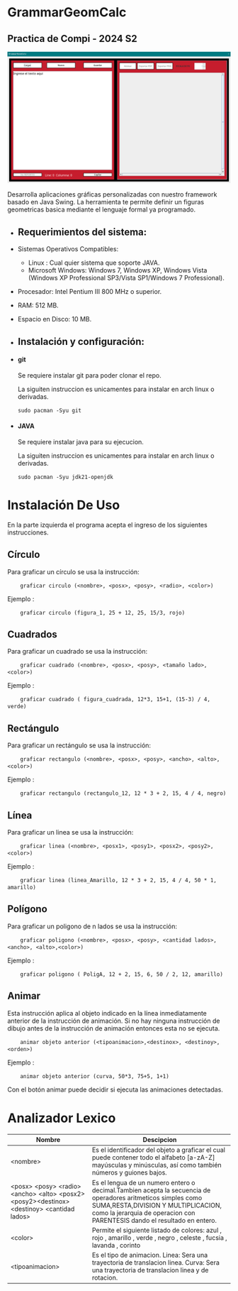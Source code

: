 # GrammarGeomCalc 
## Practica de Compi - 2024 S2

<img src='/recursos-git/Screenshot_Proyect.png'>

Desarrolla aplicaciones gráficas personalizadas con nuestro framework basado en Java Swing. La herramienta te permite definir un figuras geometricas basica mediante el lenguaje formal ya programado.

* ## Requerimientos del sistema:
* Sistemas Operativos Compatibles:
    * Linux : Cual quier sistema que soporte JAVA.
    * Microsoft Windows: Windows 7, Windows XP, Windows Vista (Windows XP Professional SP3/Vista SP1/Windows 7 Professional).

* Procesador: Intel Pentium III 800 MHz o superior.

* RAM: 512 MB.

* Espacio en Disco: 10 MB.

* ## Instalación y configuración:
* #### git
    Se requiere instalar git para poder clonar el repo.

    La siguiten instruccion es unicamentes para instalar en arch linux o derivadas.

    ```
    sudo pacman -Syu git
    ```

* #### JAVA
    Se requiere instalar java para su ejecucion.

    La siguiten instruccion es unicamentes para instalar en arch linux o derivadas.

    ```
    sudo pacman -Syu jdk21-openjdk
    ```

# Instalación De Uso

En la parte izquierda el programa acepta el ingreso de los siguientes instrucciones.

## Círculo
Para graficar un círculo se usa la instrucción:

```
    graficar circulo (<nombre>, <posx>, <posy>, <radio>, <color>)
```
Ejemplo :

```
    graficar circulo (figura_1, 25 + 12, 25, 15/3, rojo)
```

## Cuadrados
Para graficar un cuadrado se usa la instrucción:

```
    graficar cuadrado (<nombre>, <posx>, <posy>, <tamaño lado>, <color>)
```
Ejemplo :

```
    graficar cuadrado ( figura_cuadrada, 12*3, 15+1, (15-3) / 4, verde)
```

## Rectángulo
Para graficar un rectángulo se usa la instrucción:

```
    graficar rectangulo (<nombre>, <posx>, <posy>, <ancho>, <alto>, <color>)
```
Ejemplo :

```
    graficar rectangulo (rectangulo_12, 12 * 3 + 2, 15, 4 / 4, negro)
```

## Línea
Para graficar un linea se usa la instrucción:

```
    graficar linea (<nombre>, <posx1>, <posy1>, <posx2>, <posy2>, <color>)
```
Ejemplo :

```
    graficar linea (linea_Amarillo, 12 * 3 + 2, 15, 4 / 4, 50 * 1, amarillo)
```

## Polígono
Para graficar un poligono de n lados se usa la instrucción:

```
    graficar poligono (<nombre>, <posx>, <posy>, <cantidad lados>, <ancho>, <alto>,<color>)
```
Ejemplo :

```
    graficar poligono ( PoligA, 12 + 2, 15, 6, 50 / 2, 12, amarillo)
```

## Animar
 Esta instrucción aplica al objeto
indicado en la línea inmediatamente anterior de la instrucción de animación. Si no hay
ninguna instrucción de dibujo antes de la instrucción de animación entonces esta no se
ejecuta.

```
    animar objeto anterior (<tipoanimacion>,<destinox>, <destinoy>, <orden>)
```
Ejemplo :

```
    animar objeto anterior (curva, 50*3, 75+5, 1+1)
```

Con el botón animar puede decidir si ejecuta las animaciones detectadas.


# Analizador Lexico
| Nombre | Descipcion |
| --------- | --------- |
| \<nombre> |Es el identificador del objeto a graficar el cual puede contener todo el alfabeto \[a-zA-Z] mayúsculas y minúsculas, así como también números y guiones bajos. |
| \<posx> \<posy> \<radio> \<ancho> \<alto> \<posx2> \<posy2>\<destinox> \<destinoy> \<cantidad lados>|Es el lengua de un numero entero o decimal.Tambien acepta la secuencia de operadores aritmeticos simples como SUMA,RESTA,DIVISION Y MULTIPLICACION, como la jerarquia de operacion con PARENTESIS dando el resultado en entero. | 
| \<color> | Permite el siguiente listado de colores:   azul , rojo , amarillo , verde , negro , celeste , fucsia , lavanda , corinto  |
|\<tipoanimacion>| Es el tipo de animacion. Linea: Sera una trayectoria de translacion linea. Curva: Sera una trayectoria de translacion linea y de rotacion. |


  
